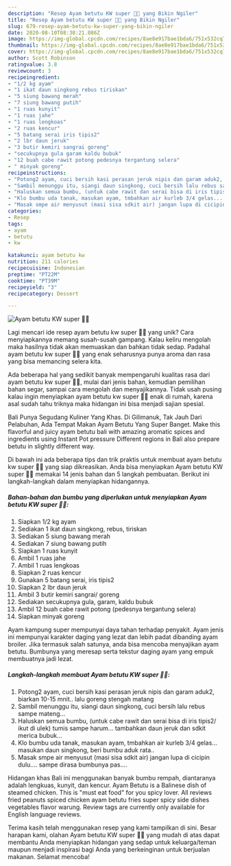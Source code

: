 ```yaml
---
description: "Resep Ayam betutu KW super 🐔🍃 yang Bikin Ngiler"
title: "Resep Ayam betutu KW super 🐔🍃 yang Bikin Ngiler"
slug: 679-resep-ayam-betutu-kw-super-yang-bikin-ngiler
date: 2020-08-10T08:38:21.086Z
image: https://img-global.cpcdn.com/recipes/8ae8e917bae1bda6/751x532cq70/ayam-betutu-kw-super-🐔🍃-foto-resep-utama.jpg
thumbnail: https://img-global.cpcdn.com/recipes/8ae8e917bae1bda6/751x532cq70/ayam-betutu-kw-super-🐔🍃-foto-resep-utama.jpg
cover: https://img-global.cpcdn.com/recipes/8ae8e917bae1bda6/751x532cq70/ayam-betutu-kw-super-🐔🍃-foto-resep-utama.jpg
author: Scott Robinson
ratingvalue: 3.8
reviewcount: 3
recipeingredient:
- "1/2 kg ayam"
- "1 ikat daun singkong rebus tiriskan"
- "5 siung bawang merah"
- "7 siung bawang putih"
- "1 ruas kunyit"
- "1 ruas jahe"
- "1 ruas lengkoas"
- "2 ruas kencur"
- "5 batang serai iris tipis2"
- "2 lbr daun jeruk"
- "3 butir kemiri sangrai goreng"
- "secukupnya gula garam kaldu bubuk"
- "12 buah cabe rawit potong pedesnya tergantung selera"
- " minyak goreng"
recipeinstructions:
- "Potong2 ayam, cuci bersih kasi perasan jeruk nipis dan garam aduk2, biarkan 10-15 mnit.. lalu goreng stengah matang"
- "Sambil menunggu itu, siangi daun singkong, cuci bersih lalu rebus sampe mateng..."
- "Haluskan semua bumbu, (untuk cabe rawit dan serai bisa di iris tipis2/ ikut di ulek) tumis sampe harum... tambahkan daun jeruk dan sdkit merica bubuk..."
- "Klo bumbu uda tanak, masukan ayam, tmbahkan air kurleb 3/4 gelas... masukan daun singkong, beri bumbu aduk rata.."
- "Masak smpe air menyusut (masi sisa sdkit air) jangan lupa di cicipin dulu.... sampe dirasa bumbunya pas...."
categories:
- Resep
tags:
- ayam
- betutu
- kw

katakunci: ayam betutu kw 
nutrition: 211 calories
recipecuisine: Indonesian
preptime: "PT22M"
cooktime: "PT39M"
recipeyield: "3"
recipecategory: Dessert

---
```



![Ayam betutu KW super 🐔🍃](https://img-global.cpcdn.com/recipes/8ae8e917bae1bda6/751x532cq70/ayam-betutu-kw-super-🐔🍃-foto-resep-utama.jpg)

Lagi mencari ide resep ayam betutu kw super 🐔🍃 yang unik? Cara menyiapkannya memang susah-susah gampang. Kalau keliru mengolah maka hasilnya tidak akan memuaskan dan bahkan tidak sedap. Padahal ayam betutu kw super 🐔🍃 yang enak seharusnya punya aroma dan rasa yang bisa memancing selera kita.

Ada beberapa hal yang sedikit banyak mempengaruhi kualitas rasa dari ayam betutu kw super 🐔🍃, mulai dari jenis bahan, kemudian pemilihan bahan segar, sampai cara mengolah dan menyajikannya. Tidak usah pusing kalau ingin menyiapkan ayam betutu kw super 🐔🍃 enak di rumah, karena asal sudah tahu triknya maka hidangan ini bisa menjadi sajian spesial.

Bali Punya Segudang Kuliner Yang Khas. Di Gilimanuk, Tak Jauh Dari Pelabuhan, Ada Tempat Makan Ayam Betutu Yang Super Banget. Make this flavorful and juicy ayam betutu bali with amazing aromatic spices and ingredients using Instant Pot pressure Different regions in Bali also prepare betutu in slightly different way.


Di bawah ini ada beberapa tips dan trik praktis untuk membuat ayam betutu kw super 🐔🍃 yang siap dikreasikan. Anda bisa menyiapkan Ayam betutu KW super 🐔🍃 memakai 14 jenis bahan dan 5 langkah pembuatan. Berikut ini langkah-langkah dalam menyiapkan hidangannya.

<!--inarticleads1-->

##### Bahan-bahan dan bumbu yang diperlukan untuk menyiapkan Ayam betutu KW super 🐔🍃:

1. Siapkan 1/2 kg ayam
1. Sediakan 1 ikat daun singkong, rebus, tiriskan
1. Sediakan 5 siung bawang merah
1. Sediakan 7 siung bawang putih
1. Siapkan 1 ruas kunyit
1. Ambil 1 ruas jahe
1. Ambil 1 ruas lengkoas
1. Siapkan 2 ruas kencur
1. Gunakan 5 batang serai, iris tipis2
1. Siapkan 2 lbr daun jeruk
1. Ambil 3 butir kemiri sangrai/ goreng
1. Sediakan secukupnya gula, garam, kaldu bubuk
1. Ambil 12 buah cabe rawit potong (pedesnya tergantung selera)
1. Siapkan  minyak goreng


Ayam kampung super mempunyai daya tahan terhadap penyakit. Ayam jenis ini mempunyai karakter daging yang lezat dan lebih padat dibanding ayam broiler. Jika termasuk salah satunya, anda bisa mencoba menyajikan ayam betutu. Bumbunya yang meresap serta tekstur daging ayam yang empuk membuatnya jadi lezat. 

<!--inarticleads2-->

##### Langkah-langkah membuat Ayam betutu KW super 🐔🍃:

1. Potong2 ayam, cuci bersih kasi perasan jeruk nipis dan garam aduk2, biarkan 10-15 mnit.. lalu goreng stengah matang
1. Sambil menunggu itu, siangi daun singkong, cuci bersih lalu rebus sampe mateng...
1. Haluskan semua bumbu, (untuk cabe rawit dan serai bisa di iris tipis2/ ikut di ulek) tumis sampe harum... tambahkan daun jeruk dan sdkit merica bubuk...
1. Klo bumbu uda tanak, masukan ayam, tmbahkan air kurleb 3/4 gelas... masukan daun singkong, beri bumbu aduk rata..
1. Masak smpe air menyusut (masi sisa sdkit air) jangan lupa di cicipin dulu.... sampe dirasa bumbunya pas....


Hidangan khas Bali ini menggunakan banyak bumbu rempah, diantaranya adalah lengkuas, kunyit, dan kencur. Ayam Betutu is a Balinese dish of steamed chicken. This is &#34;must eat food&#34; for you spicy lover. All reviews fried peanuts spiced chicken ayam betutu fries super spicy side dishes vegetables flavor warung. Review tags are currently only available for English language reviews. 

Terima kasih telah menggunakan resep yang kami tampilkan di sini. Besar harapan kami, olahan Ayam betutu KW super 🐔🍃 yang mudah di atas dapat membantu Anda menyiapkan hidangan yang sedap untuk keluarga/teman maupun menjadi inspirasi bagi Anda yang berkeinginan untuk berjualan makanan. Selamat mencoba!
